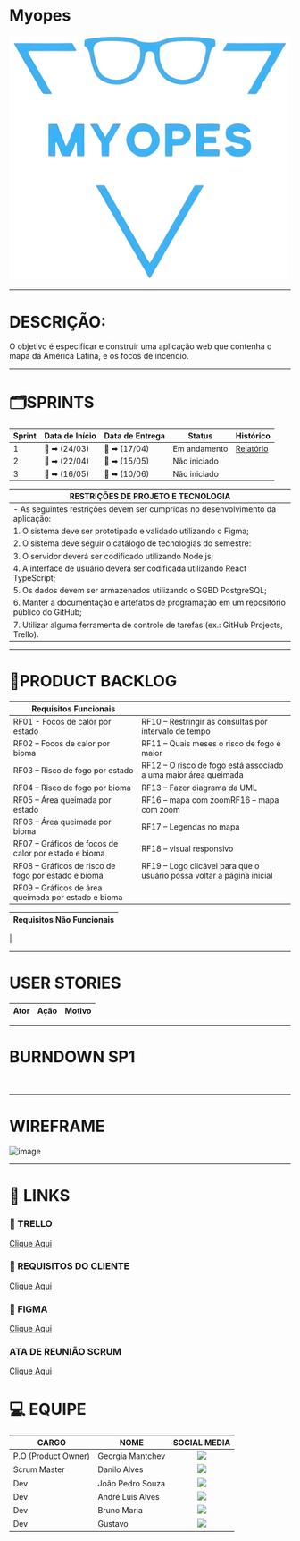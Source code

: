 # Myopes
<div align="middle">
</div>
<img src='Sprints/Imagens Turi/thumbnail_logo-equipe.png' width='500'/>
<div>

-----------------------------------------------------------------------------------
 
 <h1>DESCRIÇÃO:</h1>    
O objetivo é especificar e construir uma aplicação web que contenha o mapa da América Latina, e os focos de incendio.
</div>

-----------------------------------------------------------------------------------

# 🗂️SPRINTS
| Sprint | Data de Início | Data de Entrega | Status | Histórico |
|---------------------|--------------------|---------------------|--------------------|--------------------|  
|  1  | :calendar:  ➡ (24/03) | 📆 ➡ (17/04) | Em andamento | [Relatório](Sprints/Sprint1.md)          
|  2  | :calendar:  ➡ (22/04) | 📆 ➡ (15/05) | Não iniciado |
|  3  | :calendar:  ➡ (16/05) | 📆 ➡ (10/06) | Não iniciado |

|       RESTRIÇÕES DE PROJETO E TECNOLOGIA      |  
|-----------------------------------------------|
| - As seguintes restrições devem ser cumpridas no desenvolvimento da aplicação:     
| 1. O sistema deve ser prototipado e validado utilizando o Figma;
| 2. O sistema deve seguir o catálogo de tecnologias do semestre:
| 3. O servidor deverá ser codificado utilizando Node.js;
| 4. A interface de usuário deverá ser codificada utilizando React TypeScript;
| 5. Os dados devem ser armazenados utilizando o SGBD PostgreSQL;
| 6. Manter a documentação e artefatos de programação em um repositório público do GitHub;
| 7. Utilizar alguma ferramenta de controle de tarefas (ex.: GitHub Projects, Trello).

------------------------------------------------------------------------------------

# 📑PRODUCT BACKLOG
|  Requisitos Funcionais       |                              |                              
|------------------------------|------------------------------|
| RF01 - Focos de calor por estado | RF10 – Restringir as consultas por intervalo de tempo                          
| RF02 – Focos de calor por bioma  | RF11 – Quais meses o risco de fogo é maior
| RF03 – Risco de fogo por estado  | RF12 – O risco de fogo está associado a uma maior área queimada
| RF04 – Risco de fogo por bioma   | RF13 – Fazer diagrama da UML
| RF05 – Área queimada por estado  | RF16 – mapa com zoomRF16 – mapa com zoom
| RF06 – Área queimada por bioma   | RF17 – Legendas no mapa
| RF07 – Gráficos de focos de calor por estado e bioma  | RF18 – visual responsivo
| RF08 – Gráficos de risco de fogo por estado e bioma  |  RF19 – Logo clicável para que o usuário possa voltar a página inicial
| RF09 – Gráficos de área queimada por estado e bioma  |

|   Requisitos Não Funcionais  |                                                                                                                 
|------------------------------|   
|  


-----------------------------------------------------------------------------------

# USER STORIES
|Ator          |Ação                         |Motivo                        |
|--------------|-----------------------------|------------------------------|

-------------------------------------------------------------------------------------------------

# BURNDOWN SP1
 <div align = center>
 <img src="">
 </div>

-----------------------------------------------------------------------------------

# WIREFRAME
![image]()

-----------------------------------------------------------------------------------

# 🔗 LINKS

### 🧮 TRELLO 
[Clique Aqui](https://trello.com/b/TGmc3l9T/firedod)

### 📖 REQUISITOS DO CLIENTE
[Clique Aqui]()

### 🎨 FIGMA
[Clique Aqui]()

### ATA DE REUNIÃO SCRUM 
[Clique Aqui]()

# :computer: EQUIPE

|CARGO | NOME| SOCIAL MEDIA |
|------|-----|:--------------:|
| P.O (Product Owner) |   Georgia Mantchev   |     <a target="_blank" href="/"><img  src="https://skillicons.dev/icons?i=github"></a>|    
| Scrum Master |   Danilo Alves   |     <a target="_blank" href="https://github.com/Danilo-Fatec"><img  src="https://skillicons.dev/icons?i=github"></a>|  
| Dev     |   João Pedro Souza  |     <a target="_blank" href=""><img src="https://skillicons.dev/icons?i=github"></a>|  
| Dev     |   André Luis Alves  |     <a target="_blank" href=""><img  src="https://skillicons.dev/icons?i=github"></a>|   
| Dev     |   Bruno Maria   |     <a target="_blank" href=""><img  src="https://skillicons.dev/icons?i=github"></a>|  
| Dev     |  Gustavo    |     <a target="_blank" href=""><img  src="https://skillicons.dev/icons?i=github"></a>|  

